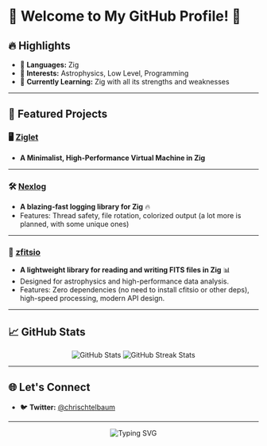 # 🌟 Welcome to My GitHub Profile! 🚀

## 🔥 **Highlights**

- 🔧 **Languages:** Zig  
- 🌌 **Interests:** Astrophysics, Low Level, Programming 
- 🌱 **Currently Learning:** Zig with all its strengths and weaknesses  

---

## 📂 **Featured Projects**

### 🖥️ [Ziglet](https://github.com/chrischtel/Ziglet)
- **A Minimalist, High-Performance Virtual Machine in Zig**  
---

### 🛠 [Nexlog](https://github.com/chrischtel/nexlog)
- **A blazing-fast logging library for Zig** 🔥  
- Features: Thread safety, file rotation, colorized output (a lot more is planned, with some unique ones)
---

### 🌌 [zfitsio](https://github.com/chrischtel/zfitsio)
- **A lightweight library for reading and writing FITS files in Zig** 📊  
- Designed for astrophysics and high-performance data analysis.  
- Features: Zero dependencies (no need to install cfitsio or other deps), high-speed processing, modern API design.  

---
## 📈 **GitHub Stats**

<div align="center">
  <img src="https://github-readme-stats.vercel.app/api?username=chrischtel&show_icons=true&theme=radical" alt="GitHub Stats" />
  <img src="https://github-readme-streak-stats.herokuapp.com/?user=chrischtel&theme=radical" alt="GitHub Streak Stats" />
</div>

---

## 🌐 **Let's Connect**

- 🐦 **Twitter:** [@chrischtelbaum](https://twitter.com/chrischtelbaum)  

---

<div align="center">
  <img src="https://readme-typing-svg.herokuapp.com?font=Fira+Code&weight=500&size=24&duration=4000&pause=1000&color=27F7A6&center=true&vCenter=true&width=600&lines=Happy+Coding!+%F0%9F%91%8B;Feel+free+to+explore+my+profile!+%F0%9F%9A%80;Let's+build+something+amazing!+%F0%9F%92%A1" alt="Typing SVG">
</div>
